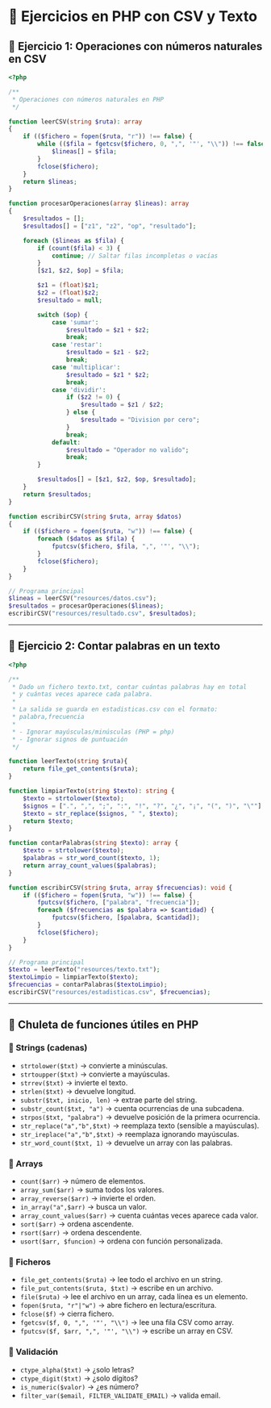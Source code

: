 
# 📘 Ejercicios en PHP con CSV y Texto

## 🔹 Ejercicio 1: Operaciones con números naturales en CSV

```php
<?php

/**
 * Operaciones con números naturales en PHP
 */

function leerCSV(string $ruta): array
{
    if (($fichero = fopen($ruta, "r")) !== false) {
        while (($fila = fgetcsv($fichero, 0, ",", '"', "\\")) !== false) {
            $lineas[] = $fila;
        }
        fclose($fichero);
    }
    return $lineas;
}

function procesarOperaciones(array $lineas): array
{
    $resultados = [];
    $resultados[] = ["z1", "z2", "op", "resultado"];

    foreach ($lineas as $fila) {
        if (count($fila) < 3) {
            continue; // Saltar filas incompletas o vacías
        }
        [$z1, $z2, $op] = $fila;

        $z1 = (float)$z1;
        $z2 = (float)$z2;
        $resultado = null;

        switch ($op) {
            case 'sumar':
                $resultado = $z1 + $z2;
                break;
            case 'restar':
                $resultado = $z1 - $z2;
                break;
            case 'multiplicar':
                $resultado = $z1 * $z2;
                break;
            case 'dividir':
                if ($z2 != 0) {
                    $resultado = $z1 / $z2;
                } else {
                    $resultado = "Division por cero";
                }
                break;
            default:
                $resultado = "Operador no valido";
                break;
        }

        $resultados[] = [$z1, $z2, $op, $resultado];
    }
    return $resultados;
}

function escribirCSV(string $ruta, array $datos)
{
    if (($fichero = fopen($ruta, "w")) !== false) {
        foreach ($datos as $fila) {
            fputcsv($fichero, $fila, ",", '"', "\\");
        }
        fclose($fichero);
    }
}

// Programa principal
$lineas = leerCSV("resources/datos.csv");
$resultados = procesarOperaciones($lineas);
escribirCSV("resources/resultado.csv", $resultados);
````

---

## 🔹 Ejercicio 2: Contar palabras en un texto

```php
<?php

/**
 * Dado un fichero texto.txt, contar cuántas palabras hay en total 
 * y cuántas veces aparece cada palabra.
 * 
 * La salida se guarda en estadisticas.csv con el formato:
 * palabra,frecuencia
 * 
 * - Ignorar mayúsculas/minúsculas (PHP = php)
 * - Ignorar signos de puntuación
 */

function leerTexto(string $ruta){
    return file_get_contents($ruta);
}

function limpiarTexto(string $texto): string {
    $texto = strtolower($texto);
    $signos = [".", ",", ";", ":", "!", "?", "¿", "¡", "(", ")", "\""];
    $texto = str_replace($signos, " ", $texto); 
    return $texto;
}

function contarPalabras(string $texto): array {
    $texto = strtolower($texto);
    $palabras = str_word_count($texto, 1); 
    return array_count_values($palabras);
}

function escribirCSV(string $ruta, array $frecuencias): void {
    if (($fichero = fopen($ruta, "w")) !== false) {
        fputcsv($fichero, ["palabra", "frecuencia"]); 
        foreach ($frecuencias as $palabra => $cantidad) {
            fputcsv($fichero, [$palabra, $cantidad]);
        }
        fclose($fichero);
    }
}

// Programa principal
$texto = leerTexto("resources/texto.txt");
$textoLimpio = limpiarTexto($texto);
$frecuencias = contarPalabras($textoLimpio);
escribirCSV("resources/estadisticas.csv", $frecuencias);
```

---

## 📌 Chuleta de funciones útiles en PHP

### 🔹 Strings (cadenas)

* `strtolower($txt)` → convierte a minúsculas.
* `strtoupper($txt)` → convierte a mayúsculas.
* `strrev($txt)` → invierte el texto.
* `strlen($txt)` → devuelve longitud.
* `substr($txt, inicio, len)` → extrae parte del string.
* `substr_count($txt, "a")` → cuenta ocurrencias de una subcadena.
* `strpos($txt, "palabra")` → devuelve posición de la primera ocurrencia.
* `str_replace("a","b",$txt)` → reemplaza texto (sensible a mayúsculas).
* `str_ireplace("a","b",$txt)` → reemplaza ignorando mayúsculas.
* `str_word_count($txt, 1)` → devuelve un array con las palabras.

### 🔹 Arrays

* `count($arr)` → número de elementos.
* `array_sum($arr)` → suma todos los valores.
* `array_reverse($arr)` → invierte el orden.
* `in_array("a",$arr)` → busca un valor.
* `array_count_values($arr)` → cuenta cuántas veces aparece cada valor.
* `sort($arr)` → ordena ascendente.
* `rsort($arr)` → ordena descendente.
* `usort($arr, $funcion)` → ordena con función personalizada.

### 🔹 Ficheros

* `file_get_contents($ruta)` → lee todo el archivo en un string.
* `file_put_contents($ruta, $txt)` → escribe en un archivo.
* `file($ruta)` → lee el archivo en un array, cada línea es un elemento.
* `fopen($ruta, "r"|"w")` → abre fichero en lectura/escritura.
* `fclose($f)` → cierra fichero.
* `fgetcsv($f, 0, ",", '"', "\\")` → lee una fila CSV como array.
* `fputcsv($f, $arr, ",", '"', "\\")` → escribe un array en CSV.

### 🔹 Validación

* `ctype_alpha($txt)` → ¿solo letras?
* `ctype_digit($txt)` → ¿solo dígitos?
* `is_numeric($valor)` → ¿es número?
* `filter_var($email, FILTER_VALIDATE_EMAIL)` → valida email.

